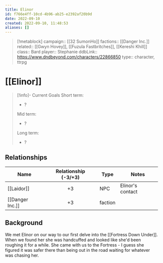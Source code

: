```yaml
---
title: Elinor
id: f766e4ff-10cd-4b96-ab25-e2392af20b9d
date: 2022-09-10
created: 2022-09-10, 11:48:53
aliases: []
---
```


> [!metablock] 
> campaign:: [[32 SumonHo]]
> factions:: [[Danger Inc.]]
> related:: [[Gwyn Hovey]], [[Fuzula Fastbritches]], [[Kereshi Khill]]
> class:: Bard
> player:: Stephanie
> ddbLink:: https://www.dndbeyond.com/characters/22866850
> type:: character, ttrpg

# [[Elinor]]


> [!info]- Current Goals
> Short term:
>  - ?
> 
> Mid term:
> - ?
> 
> Long term:
> - ?

## Relationships

| Name            | Relationship (-3/+3) | Type    | Notes            |
| --------------- |:--------------------:| ------- | ---------------- |
| [[Laidor]]      |          +3          | NPC     | Elinor's contact |
| [[Danger Inc.]] |          +3          | faction |                  |


## Background

We met Elinor on our way to our first delve into the [[Fortress Down Under]]. When we found her she was handcuffed and looked like she'd been roughing it for a while. She came with us to the Fortress - I guess she figured it was safer there than being out in the road waiting for whatever was chasing her.